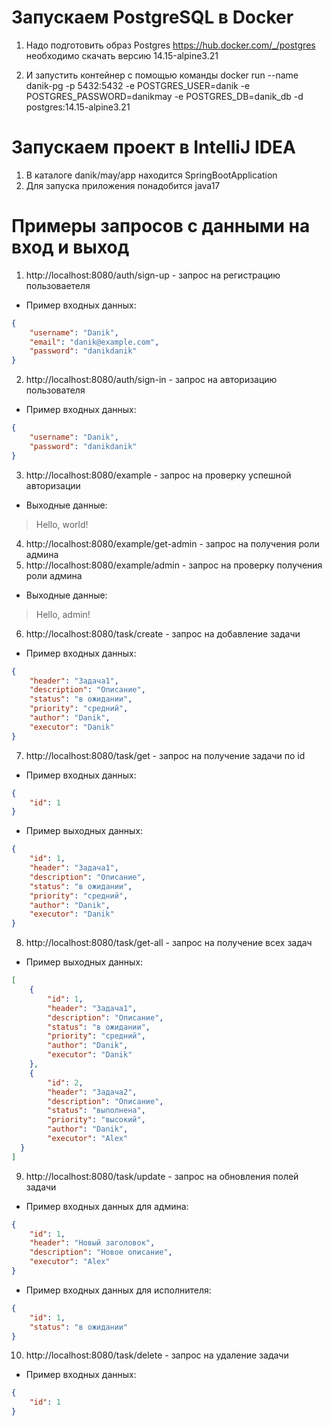 # Запускаем PostgreSQL в Docker
1) Надо подготовить образ Postgres https://hub.docker.com/_/postgres необходимо скачать версию 14.15-alpine3.21

2) И запустить контейнер с помощью команды docker run --name danik-pg -p 5432:5432 -e POSTGRES_USER=danik -e POSTGRES_PASSWORD=danikmay -e POSTGRES_DB=danik_db -d postgres:14.15-alpine3.21

# Запускаем проект в IntelliJ IDEA
1) В каталоге danik/may/app находится SpringBootApplication
2) Для запуска приложения понадобится java17

# Примеры запросов с данными на вход и выход
1) http://localhost:8080/auth/sign-up - запрос на регистрацию пользоваетеля 
* Пример входных данных:
```json
{
    "username": "Danik",
    "email": "danik@example.com",
    "password": "danikdanik"
}
  ```
2) http://localhost:8080/auth/sign-in - запрос на авторизацию пользователя
* Пример входных данных:
```json
{
    "username": "Danik",
    "password": "danikdanik"
}
```
3) http://localhost:8080/example - запрос на проверку успешной авторизации
* Выходные данные:
> Hello, world!
4) http://localhost:8080/example/get-admin - запрос на получения роли админа
5) http://localhost:8080/example/admin - запрос на проверку получения роли админа
* Выходные данные:
> Hello, admin!
6) http://localhost:8080/task/create - запрос на добавление задачи 
* Пример входных данных:
```json
{
    "header": "Задача1",
    "description": "Описание",
    "status": "в ожидании",
    "priority": "средний",
    "author": "Danik",
    "executor": "Danik"
}
```
7) http://localhost:8080/task/get - запрос на получение задачи по id
* Пример входных данных:
```json
{
    "id": 1
}
```
* Пример выходных данных:
```json
{
    "id": 1,
    "header": "Задача1",
    "description": "Описание",
    "status": "в ожидании",
    "priority": "средний",
    "author": "Danik",
    "executor": "Danik"
}
```
8) http://localhost:8080/task/get-all - запрос на получение всех задач
* Пример выходных данных:
```json
[
    {
        "id": 1,
        "header": "Задача1",
        "description": "Описание",
        "status": "в ожидании",
        "priority": "средний",
        "author": "Danik",
        "executor": "Danik"
    },
    {
        "id": 2,
        "header": "Задача2",
        "description": "Описание",
        "status": "выполнена",
        "priority": "высокий",
        "author": "Danik",
        "executor": "Alex"
  }
]
```
9) http://localhost:8080/task/update - запрос на обновления полей задачи 
* Пример входных данных для админа:
```json
{
    "id": 1,
    "header": "Новый заголовок",
    "description": "Новое описание",
    "executor": "Alex"
}
```
* Пример входных данных для исполнителя:
```json
{
    "id": 1,
    "status": "в ожидании"
}
```
10) http://localhost:8080/task/delete - запрос на удаление задачи 
* Пример входных данных:
```json
{
    "id": 1
}
```